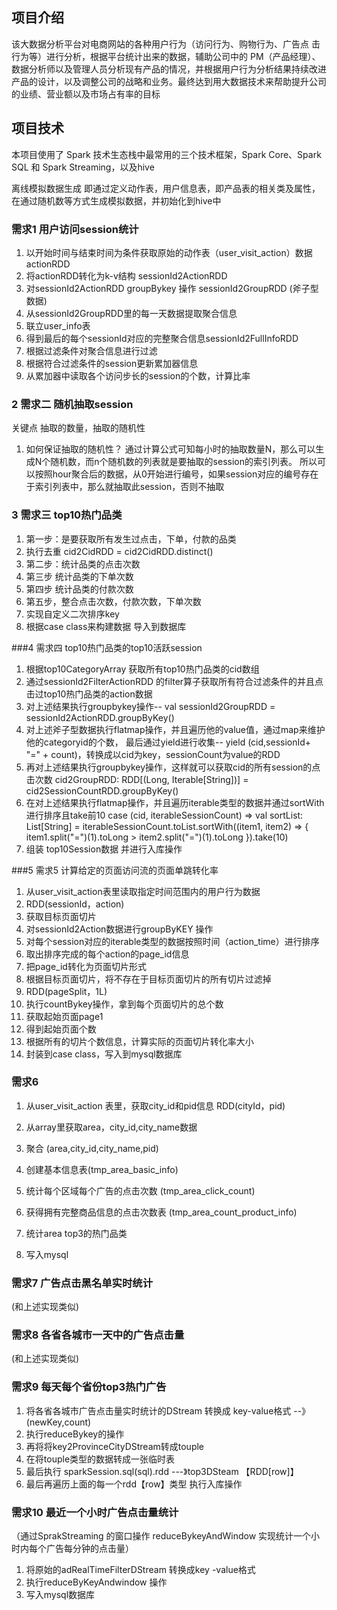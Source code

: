 ## 项目介绍
该大数据分析平台对电商网站的各种用户行为（访问行为、购物行为、广告点
击行为等）进行分析，根据平台统计出来的数据，辅助公司中的 PM（产品经理）、
数据分析师以及管理人员分析现有产品的情况，并根据用户行为分析结果持续改进 产品的设计，以及调整公司的战略和业务。最终达到用大数据技术来帮助提升公司
的业绩、营业额以及市场占有率的目标

## 项目技术
本项目使用了 Spark 技术生态栈中最常用的三个技术框架，Spark Core、Spark SQL 和 Spark Streaming，以及hive   

离线模拟数据生成
 即通过定义动作表，用户信息表，即产品表的相关类及属性，在通过随机数等方式生成模拟数据，并初始化到hive中
    
### 需求1 用户访问session统计
1. 以开始时间与结束时间为条件获取原始的动作表（user_visit_action）数据 actionRDD
2. 将actionRDD转化为k-v结构 sessionId2ActionRDD                          
3. 对sessionId2ActionRDD  groupBykey 操作  sessionId2GroupRDD (斧子型数据)                         
4. 从sessionId2GroupRDD里的每一天数据提取聚合信息                         
5. 联立user_info表                         
6. 得到最后的每个sessionId对应的完整聚合信息sessionId2FullInfoRDD                              
7. 根据过滤条件对聚合信息进行过滤                                       
8. 根据符合过滤条件的session更新累加器信息                                        
9. 从累加器中读取各个访问步长的session的个数，计算比率     
                                                    
                                                    
### 2 需求二 随机抽取session
关键点 抽取的数量，抽取的随机性
1. 如何保证抽取的随机性？
    通过计算公式可知每小时的抽取数量N，那么可以生成N个随机数，而n个随机数的列表就是要抽取的session的索引列表。
    所以可以按照hour聚合后的数据，从0开始进行编号，如果session对应的编号存在于索引列表中，那么就抽取此session，否则不抽取 
    
        
### 3 需求三 top10热门品类 
1. 第一步：是要获取所有发生过点击，下单，付款的品类 
2. 执行去重    cid2CidRDD = cid2CidRDD.distinct()
3. 第二步：统计品类的点击次数
4. 第三步 统计品类的下单次数
5. 第四步 统计品类的付款次数
6. 第五步，整合点击次数，付款次数，下单次数
7. 实现自定义二次排序key
8. 根据case class来构建数据 导入到数据库
   
###4 需求四 top10热门品类的top10活跃session
    
1. 根据top10CategoryArray 获取所有top10热门品类的cid数组
2. 通过sessionId2FilterActionRDD 的filter算子获取所有符合过滤条件的并且点击过top10热门品类的action数据
3. 对上述结果执行groupbykey操作-- val sessionId2GroupRDD = sessionId2ActionRDD.groupByKey()
4. 对上述斧子型数据执行flatmap操作，并且遍历他的value值，通过map来维护他的categoryid的个数，
  最后通过yield进行收集-- yield (cid,sessionId+ "=" + count)，转换成以cid为key，sessionCount为value的RDD
5. 再对上述结果执行groupbykey操作，这样就可以获取cid的所有session的点击次数 
    cid2GroupRDD: RDD[(Long, Iterable[String])] = cid2SessionCountRDD.groupByKey()
6. 在对上述结果执行flatmap操作，并且遍历iterable类型的数据并通过sortWith进行排序且take前10
         case (cid, iterableSessionCount) =>
            val sortList: List[String] = iterableSessionCount.toList.sortWith((item1, item2) => {
              item1.split("=")(1).toLong > item2.split("=")(1).toLong
            }).take(10)
7. 组装 top10Session数据 并进行入库操作
    
    
###5 需求5 计算给定的页面访问流的页面单跳转化率


1. 从user_visit_action表里读取指定时间范围内的用户行为数据
2. RDD(sessionId，action)
3. 获取目标页面切片
4. 对sessionId2Action数据进行groupByKEY 操作
5. 对每个session对应的iterable类型的数据按照时间（action_time）进行排序
6. 取出排序完成的每个action的page_id信息
7. 把page_id转化为页面切片形式
8. 根据目标页面切片，将不存在于目标页面切片的所有切片过滤掉
9. RDD(pageSplit，1L)
10. 执行countBykey操作，拿到每个页面切片的总个数
11. 获取起始页面page1
12. 得到起始页面个数
13. 根据所有的切片个数信息，计算实际的页面切片转化率大小
14. 封装到case class，写入到mysql数据库
    
    
### 需求6
    
1. 从user_visit_action 表里，获取city_id和pid信息 RDD(cityId，pid)

2. 从array里获取area，city_id,city_name数据

3. 聚合 (area,city_id,city_name,pid)

4. 创建基本信息表(tmp_area_basic_info)

5. 统计每个区域每个广告的点击次数 (tmp_area_click_count)

6. 获得拥有完整商品信息的点击次数表 (tmp_area_count_product_info)

7. 统计area  top3的热门品类

8. 写入mysql    
    
    
### 需求7 广告点击黑名单实时统计
(和上述实现类似)
    
### 需求8 各省各城市一天中的广告点击量
(和上述实现类似)

### 需求9 每天每个省份top3热门广告
   
1. 将各省各城市广告点击量实时统计的DStream 转换成 key-value格式  --》  (newKey,count)
2. 执行reduceBykey的操作
3. 再将将key2ProvinceCityDStream转成touple   
4. 在将touple类型的数据转成一张临时表
5. 最后执行 sparkSession.sql(sql).rdd    ---》top3DSteam  【RDD[row]】
6. 最后再遍历上面的每一个rdd【row】类型 执行入库操作
 
### 需求10 最近一个小时广告点击量统计 
（通过SprakStreaming 的窗口操作 reduceBykeyAndWindow 实现统计一个小时内每个广告每分钟的点击量）
    
1. 将原始的adRealTimeFilterDStream  转换成key -value格式
2. 执行reduceByKeyAndwindow 操作
3. 写入mysql数据库
    
    
                                    